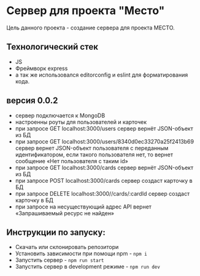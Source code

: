 Сервер для проекта "Место"
=============================
Цель данного проекта - создание сервера для проекта МЕСТО.

## Технологический стек
- JS
- Фреймворк express
- а так же использовался editorconfig и eslint для форматирования кода.

## версия 0.0.2
- сервер подключается к  MongoDB
- настроенны роуты для пользователей и карточек
- при запросе GET localhost:3000/users сервер вернёт JSON-объект из БД
- при запросе GET localhost:3000/users/8340d0ec33270a25f2413b69  сервер вернет JSON-объект пользователя с переданным идентификатором, если такого пользователя нет, то вернет сообщение «Нет пользователя с таким id»
- при запросе GET localhost:3000/cards сервер вернёт JSON-объект из БД
- при запросе POST  localhost:3000/cards сервер создаст карточку в БД
- при запросе DELETE localhost:3000//cards/:cardId сервер создаст карточку в БД
- при запросе на несуществующий адрес API вернет «Запрашиваемый ресурс не найден»

## Инструкции по запуску:
- Скачать или склонировать репозитори
- Установить зависимости при помощи npm - `npm i`
- Запустить сервер - `npm run start`
- Запустить сервер в development режиме - `npm run dev`
